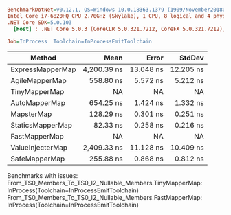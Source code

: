 ``` ini

BenchmarkDotNet=v0.12.1, OS=Windows 10.0.18363.1379 (1909/November2018Update/19H2)
Intel Core i7-6820HQ CPU 2.70GHz (Skylake), 1 CPU, 8 logical and 4 physical cores
.NET Core SDK=5.0.103
  [Host] : .NET Core 5.0.3 (CoreCLR 5.0.321.7212, CoreFX 5.0.321.7212), X64 RyuJIT

Job=InProcess  Toolchain=InProcessEmitToolchain  

```
|           Method |        Mean |     Error |    StdDev |
|----------------- |------------:|----------:|----------:|
| ExpressMapperMap | 4,200.39 ns | 13.048 ns | 12.205 ns |
|   AgileMapperMap |   558.80 ns |  5.572 ns |  5.212 ns |
|    TinyMapperMap |          NA |        NA |        NA |
|    AutoMapperMap |   654.25 ns |  1.424 ns |  1.332 ns |
|       MapsterMap |   128.29 ns |  0.301 ns |  0.251 ns |
|     StaticsMapperMap |    82.33 ns |  0.258 ns |  0.216 ns |
|    FastMapperMap |          NA |        NA |        NA |
| ValueInjecterMap | 2,409.33 ns | 11.128 ns | 10.409 ns |
|    SafeMapperMap |   255.88 ns |  0.868 ns |  0.812 ns |

Benchmarks with issues:
  From_TS0_Members_To_TS0_I2_Nullable_Members.TinyMapperMap: InProcess(Toolchain=InProcessEmitToolchain)
  From_TS0_Members_To_TS0_I2_Nullable_Members.FastMapperMap: InProcess(Toolchain=InProcessEmitToolchain)
